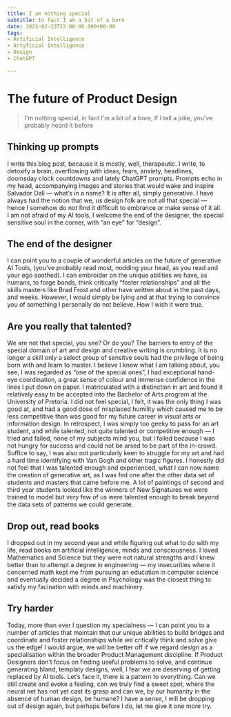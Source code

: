 ```yaml
---
title: I am nothing special
subtitle: In fact I am a bit of a bore
date: 2023-02-23T22:00:00.000+00:00
tags:
- Artificial Intelligence
- Artyficial Intelligence
- Design
- ChatGPT

---
```


# The future of Product Design

> I'm nothing special, in fact I'm a bit of a bore, If I tell a joke, you've probably heard it before

## Thinking up prompts

I write this blog post, because it is mostly, well, therapeutic. I write, to detoxify a brain, overflowing with ideas, fears, anxiety, headlines, doomsday clock countdowns and lately ChatGPT prompts. Prompts echo in my head, accompanying images and stories that would wake and inspire Salvador Dali — what’s in a name? It is after all, simply generative. I have always had the notion that we, us design folk are not all that special — hence I somehow do not find it difficult to embrance or make sense of it all. I am not afraid of my AI tools, I welcome the end of the designer, the special sensitive soul in the corner, with “an eye” for “design”.

## The end of the designer

I can point you to a couple of wonderful articles on the future of generative AI Tools, (you’ve probably read most, nodding your head, as you read and your ego soothed). I can embroider on the unique abilities we have, as humans, to forge bonds, think critically “foster relationships” and all the skills masters like Brad Frost and other have written about in the past days, and weeks. However, I would simply be lying and at that trying to convince you of something I personally do not believe. How I wish it were true. 

## Are you really that talented?

We are not that special, you see? Or do you? The barriers to entry of the special domain of art and design and creative writing is crumbling. It is no longer a skill only a select group of sensitve souls had the privilege of being born with and learn to master. I believe I know what I am talking about, you see, I was regarded as “one of the special ones”, I had exceptional hand-eye coordination, a great sense of colour and immense confidence in the lines I put down on paper. I matriculated with a distinction in art and found it relatively easy to be accepted into the Bachelor of Arts program at the University of Pretoria. I did not feel special, I felt, it was the only thing I was good at, and had a good dose of misplaced humility which caused me to be less competitive than was good for my future career in visual arts or information design. In retrospect, I was simply too geeky to pass for an art student, and while talented, not quite talented or competitive enough — I tried and failed, none of my subjects mind you, but I failed because I was not hungry for success and could not be arsed to be part of the in-crowd. Suffice to say, I was also not particularly keen to struggle for my art and had a hard time identifying with Van Gogh and other tragic figures. I honestly did not feel that I was talented enough and experienced, what I can now name the creation of generative art, as I was fed one after the other data set of students and masters that came before me. A lot of paintings of second and third year students looked like the winners of New Signatures we were trained to model but very few of us were talented enough to break beyond the data sets of patterns we could generate. 

## Drop out, read books

I dropped out in my second year and while figuring out what to do with my life, read books on artificial intelligence, minds and consciousness. I loved Mathematics and Science but they were not natural strengths and I knew better than to attempt a degree in engineering — my insecurities where it concerned math kept me from pursuing an education in computer science and eventually decided a degree in Psychology was the closest thing to satisfy my facination with minds and machinery.

## Try harder

 Today, more than ever I question my specialness — I can point you to a number of articles that maintain that our unique abilities to build bridges and coordinate and foster relationships while we critically think and solve give us the edge! I would argue, we will be better off if we regard design as a specialisation within the broader Product Management discipline. If Product Designers don’t focus on finding useful problems to solve, and continue generating bland, templaty designs, well, I fear we are deserving of getting replaced by AI tools. Let’s face it, there is a pattern to everything. Can we still create and evoke a feeling, can we truly find a sweet spot, where the neural net has not yet cast its grasp and can we, by our humanity in the absence of human design, be humane? I have a sense, I will be dropping out of design again, but perhaps before I do, let me give it one more try.